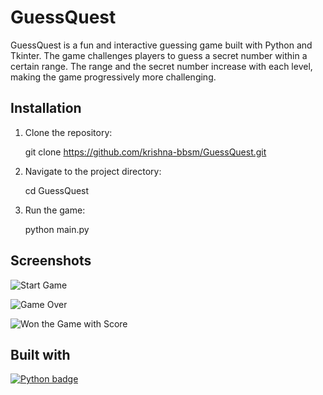 # GuessQuest

GuessQuest is a fun and interactive guessing game built with Python and Tkinter. The game challenges players to guess a secret number within a certain range. The range and the secret number increase with each level, making the game progressively more challenging.

## Installation

1. Clone the repository:

	git clone https://github.com/krishna-bbsm/GuessQuest.git

2. Navigate to the project directory:

	cd GuessQuest

3. Run the game:

	python main.py

## Screenshots

![Start Game](https://github.com/krishna-bbsm/Guess_Quest/blob/main/O1.png)

![Game Over](https://github.com/krishna-bbsm/Guess_Quest/blob/main/O2.png)

![Won the Game with Score](https://github.com/krishna-bbsm/Guess_Quest/blob/main/O3.png)


## Built with

[![Python badge](https://img.shields.io/badge/Made%20with-Python-3776AB.svg)](https://shields.io/)

